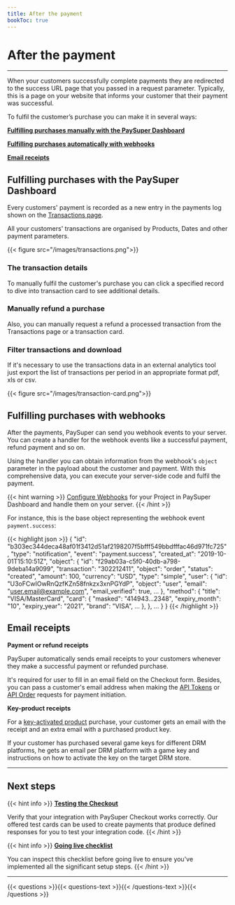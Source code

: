```yaml
---
title: After the payment
bookToc: true
---
```


# After the payment
***

When your customers successfully complete payments they are redirected to the success URL page that you passed in a request parameter. Typically, this is a page on your website that informs your customer that their payment was successful.

To fulfil the customer’s purchase you can make it in several ways:

[**Fulfilling purchases manually with the PaySuper Dashboard**](/docs/payments/fulfillment/#fulfilling-purchases-with-the-paysuper-dashboard)

[**Fulfilling purchases automatically with webhooks**](/docs/payments/fulfillment/#fulfilling-purchases-with-webhooks)

[**Email receipts**](/docs/payments/fulfillment/#email-receipts)

## Fulfilling purchases with the PaySuper Dashboard

Every customers' payment is recorded as a new entry in the payments log shown on the [Transactions page](https://paysupermgmt.tst.protocol.one/transactions).

All your customers' transactions are organised by Products, Dates and other payment parameters.

{{< figure src="/images/transactions.png">}}

### The transaction details

To manually fulfil the customer's purchase you can click a specified record to dive into transaction card to see additional details.

### Manually refund a purchase

Also, you can manually request a refund a processed transaction from the Transactions page or a transaction card.

### Filter transactions and download

If it's necessary to use the transactions data in an external analytics tool just export the list of transactions per period in an appropriate format pdf, xls or csv.

{{< figure src="/images/transaction-card.png">}}

## Fulfilling purchases with webhooks

After the payments, PaySuper can send you webhook events to your server. You can create a handler for the webhook events like a successful payment, refund payment and so on.

Using the handler you can obtain information from the webhook's `object` parameter in the payload about the customer and payment. With this comprehensive data, you can execute your server-side code and fulfil the payment.

{{< hint warning >}}
[Configure Webhooks](/docs/payments/webhooks/) for your Project in PaySuper Dashboard and handle them on your server.
{{< /hint >}}

For instance, this is the base object representing the webhook event `payment.success`:

{{< highlight json >}}
{
   "id": "b303ec344deca48af01f3412d51af2198207f5bfff549bbdfffac46d971fc725",
   "type": "notification",
   "event": "payment.success",
   "created_at": "2019-10-01T15:10:51Z",
   "object": {
      "id": "f29ab03a-c5f0-40db-a798-9deba14a9099",
      "transaction": "302212411",
      "object": "order",
      "status": "created",
      "amount": 100,
      "currency": "USD",
      "type": "simple",
      "user": {
         "id": "U3oFCwIOwRnQzfKZn58fnkzx3xnPGYdP",
         "object": "user",
         "email": "user.email@example.com",
         "email_verified": true,
         ...
      },
      "method": {
         "title": "VISA/MasterCard",
         "card": {
            "masked": "414943...2348",
            "expiry_month": "10",
            "expiry_year": "2021",
            "brand": "VISA",
            ...
         },
      },
      ...
   }
}
{{< /highlight >}}

## Email receipts

**Payment or refund receipts**

PaySuper automatically sends email receipts to your customers whenever they make a successful payment or refunded purchase. 

It's required for user to fill in an email field on the Checkout form. Besides, you can pass a customer's email address when making the [API Tokens](/docs/api/#tag/Token) or [API Order](/docs/api/#tag/Payment-Order) requests for payment initiation.

**Key-product receipts**

For a [key-activated product](/docs/payments/#products-checkout) purchase, your customer gets an email with the receipt and an extra email with a purchased product key.

If your customer has purchased several game keys for different DRM platforms, he gets an email per DRM platform with a game key and instructions on how to activate the key on the target DRM store.

***

## Next steps

{{< hint info >}}
[**Testing the Checkout**](/docs/payments/testing/)

Verify that your integration with PaySuper Checkout works correctly. Our offered test cards can be used to create payments that produce defined responses for you to test your integration code.
{{< /hint >}}

{{< hint info >}}
[**Going live checklist**](/docs/payments/live/)

You can inspect this checklist before going live to ensure you've implemented all the significant setup steps.
{{< /hint >}}

***

{{< questions >}}{{< questions-text >}}{{< /questions-text >}}{{< /questions >}}